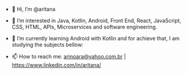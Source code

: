 - 👋 Hi, I’m @aritana
- 👀 I’m interested in Java, Kotlin, Android, Front End, React, JavaScript, CSS, HTML, APIs, Microservices and software engineering.
- 🌱 I’m currently learning Android with Kotlin and for achieve that, I am studying the subjects bellow:
  
- 📫 How to reach me: arinoara@yahoo.com.br | https://www.linkedin.com/in/aritana/

